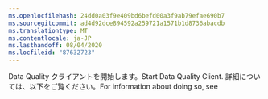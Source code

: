 ```yaml
---
ms.openlocfilehash: 24dd0a03f9e409bd6befd00a3f9ab79efae690b7
ms.sourcegitcommit: ad4d92dce894592a259721a1571b1d8736abacdb
ms.translationtype: MT
ms.contentlocale: ja-JP
ms.lasthandoff: 08/04/2020
ms.locfileid: "87632723"
---
```

<span data-ttu-id="31640-101">Data Quality クライアントを開始します。</span><span class="sxs-lookup"><span data-stu-id="31640-101">Start Data Quality Client.</span></span> <span data-ttu-id="31640-102">詳細については、以下をご覧ください。</span><span class="sxs-lookup"><span data-stu-id="31640-102">For information about doing so, see</span></span>
